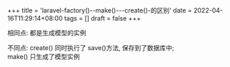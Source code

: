 +++
title = 'laravel-factory()--make()---create()-的区别'
date = 2022-04-16T11:29:14+08:00
tags = []
draft = false
+++

相同点:
都是生成模型的实例  
  
  
不同点: 
create() 同时执行了 save()方法, 保存到了数据库中;    
make() 只生成了模型实例

